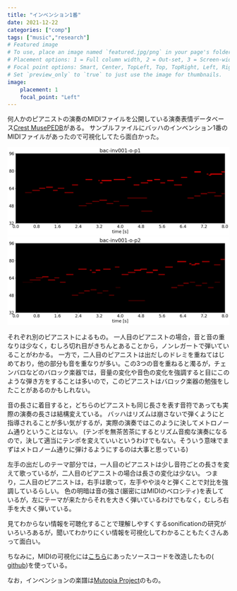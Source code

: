 ```yaml
---
title: "インベンション1番"
date: 2021-12-22
categories: ["comp"]
tags: ["music","research"]
# Featured image
# To use, place an image named `featured.jpg/png` in your page's folder.
# Placement options: 1 = Full column width, 2 = Out-set, 3 = Screen-width
# Focal point options: Smart, Center, TopLeft, Top, TopRight, Left, Right, BottomLeft, Bottom, BottomRight
# Set `preview_only` to `true` to just use the image for thumbnails.
image:
    placement: 1
    focal_point: "Left"
---
```


何人かのピアニストの演奏のMIDIファイルを公開している演奏表情データベース[Crest MusePEDB](https://crestmuse.jp/pedb2/)がある。
サンブルファイルにバッハのインベンション1番のMIDIファイルがあったので可視化してたら面白かった。

<!--more-->

![](bac-inv001-o-p1.png)
![](bac-inv001-o-p2.png)

それぞれ別のピアニストによるもの。
一人目のピアニストの場合，音と音の重なりは少なく，むしろ切れ目がきちんとあることから，ノンレガートで弾いていることがわかる。
一方で，二人目のピアニストは出だしのドレミを重ねてはじめており，他の部分も音を重なりが多い。この3つの音を重ねると濁るが，チェンバロなどのバロック楽器では，音量の変化や音色の変化を強調すると目にこのような弾き方をすることは多いので，このピアニストはバロック楽器の勉強をしたことがあるのかもしれない。

音の長さに着目すると，どちらのピアニストも同じ長さを表す音符であっても実際の演奏の長さは結構変えている。
バッハはリズムは崩さないで弾くようにと指導されることが多い気がするが，実際の演奏ではこのように決してメトロノーム通りということはない。
(テンポを無茶苦茶にするとリズム音痴な演奏になるので，決して適当にテンポを変えていいというわけでもない。そういう意味でまずはメトロノーム通りに弾けるようにするのは大事と思っている)

左手の出だしのテーマ部分では，一人目のピアニストは少し音符ごとの長さを変えて歌っているが，二人目のピアニストの場合は長さの変化は少ない。
つまり，二人目のピアニストは，右手は歌って，左手やや淡々と弾くことで対比を強調しているらしい。
色の明暗は音の強さ(厳密にはMIDIのベロシティ)を表しているが，左にテーマが来たからそれを大きく弾いているわけでもなく，むしろ右手を大きく弾いている。

見てわからない情報を可聴化することで理解しやすくするsonificationの研究がいろいろあるが，聞いてわかりにくい情報を可視化してわかることもたくさんあって面白い。

ちなみに，MIDIの可視化には[こちら](https://github.com/exeex/midi-visualization/)にあったソースコードを改造したもの(
[github](https://github.com/jnishii/midi-visualization))を使っている。

なお，インベンションの楽譜は[Mutopia Project](https://www.mutopiaproject.org/cgibin/make-table.cgi?collection=bachis&preview=1)のもの。